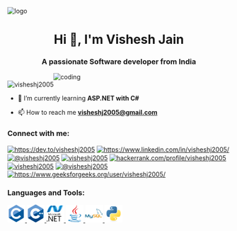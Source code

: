 ![logo]()
<h1 align="center">Hi 👋, I'm Vishesh Jain</h1>
<h3 align="center">A passionate Software developer from India</h3>
<img align="right" alt="coding" width="400" src="https://camo.githubusercontent.com/2366b34bb903c09617990fb5fff4622f3e941349e846ddb7e73df872a9d21233/68747470733a2f2f63646e2e6472696262626c652e636f6d2f75736572732f3733303730332f73637265656e73686f74732f363538313234332f6176656e746f2e676966">
<p align="left"> <img src="https://komarev.com/ghpvc/?username=visheshj2005&label=Profile%20views&color=0e75b6&style=flat" alt="visheshj2005" /> </p>

- 🌱 I’m currently learning **ASP.NET with C#**

- 📫 How to reach me **visheshj2005@gmail.com**

<h3 align="left">Connect with me:</h3>
<p align="left">
<a href="https://dev.to/https://dev.to/visheshj2005" target="blank"><img align="center" src="https://raw.githubusercontent.com/rahuldkjain/github-profile-readme-generator/master/src/images/icons/Social/devto.svg" alt="https://dev.to/visheshj2005" height="30" width="40" /></a>
<a href="https://linkedin.com/in/https://www.linkedin.com/in/visheshj2005/" target="blank"><img align="center" src="https://raw.githubusercontent.com/rahuldkjain/github-profile-readme-generator/master/src/images/icons/Social/linked-in-alt.svg" alt="https://www.linkedin.com/in/visheshj2005/" height="30" width="40" /></a>
<a href="https://hashnode.com/@visheshj2005" target="blank"><img align="center" src="https://raw.githubusercontent.com/rahuldkjain/github-profile-readme-generator/master/src/images/icons/Social/hashnode.svg" alt="@visheshj2005" height="30" width="40" /></a>
<a href="https://www.codechef.com/users/visheshj2005" target="blank"><img align="center" src="https://cdn.jsdelivr.net/npm/simple-icons@3.1.0/icons/codechef.svg" alt="visheshj2005" height="30" width="40" /></a>
<a href="https://www.hackerrank.com/hackerrank.com/profile/visheshj2005" target="blank"><img align="center" src="https://raw.githubusercontent.com/rahuldkjain/github-profile-readme-generator/master/src/images/icons/Social/hackerrank.svg" alt="hackerrank.com/profile/visheshj2005" height="30" width="40" /></a>
<a href="https://www.leetcode.com/visheshj2005" target="blank"><img align="center" src="https://raw.githubusercontent.com/rahuldkjain/github-profile-readme-generator/master/src/images/icons/Social/leet-code.svg" alt="visheshj2005" height="30" width="40" /></a>
<a href="https://www.hackerearth.com/@visheshj2005" target="blank"><img align="center" src="https://raw.githubusercontent.com/rahuldkjain/github-profile-readme-generator/master/src/images/icons/Social/hackerearth.svg" alt="@visheshj2005" height="30" width="40" /></a>
<a href="https://auth.geeksforgeeks.org/user/https://www.geeksforgeeks.org/user/visheshj2005/" target="blank"><img align="center" src="https://raw.githubusercontent.com/rahuldkjain/github-profile-readme-generator/master/src/images/icons/Social/geeks-for-geeks.svg" alt="https://www.geeksforgeeks.org/user/visheshj2005/" height="30" width="40" /></a>
</p>

<h3 align="left">Languages and Tools:</h3>
<p align="left"> <a href="https://www.cprogramming.com/" target="_blank" rel="noreferrer"> <img src="https://raw.githubusercontent.com/devicons/devicon/master/icons/c/c-original.svg" alt="c" width="40" height="40"/> </a> <a href="https://www.w3schools.com/cpp/" target="_blank" rel="noreferrer"> <img src="https://raw.githubusercontent.com/devicons/devicon/master/icons/cplusplus/cplusplus-original.svg" alt="cplusplus" width="40" height="40"/> </a> <a href="https://dotnet.microsoft.com/" target="_blank" rel="noreferrer"> <img src="https://raw.githubusercontent.com/devicons/devicon/master/icons/dot-net/dot-net-original-wordmark.svg" alt="dotnet" width="40" height="40"/> </a> <a href="https://www.java.com" target="_blank" rel="noreferrer"> <img src="https://raw.githubusercontent.com/devicons/devicon/master/icons/java/java-original.svg" alt="java" width="40" height="40"/> </a> <a href="https://www.mysql.com/" target="_blank" rel="noreferrer"> <img src="https://raw.githubusercontent.com/devicons/devicon/master/icons/mysql/mysql-original-wordmark.svg" alt="mysql" width="40" height="40"/> </a> <a href="https://www.python.org" target="_blank" rel="noreferrer"> <img src="https://raw.githubusercontent.com/devicons/devicon/master/icons/python/python-original.svg" alt="python" width="40" height="40"/> </a> </p>



